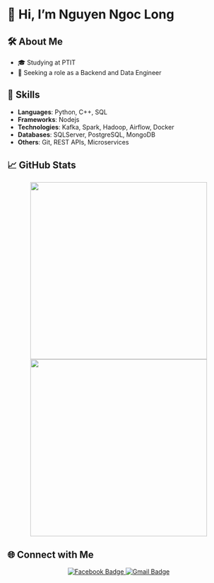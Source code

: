 # 👋 Hi, I’m Nguyen Ngoc Long

## 🛠 About Me
- 🎓 Studying at PTIT
- 💼 Seeking a role as a Backend and Data Engineer

## 🚀 Skills
- **Languages**: Python, C++, SQL
- **Frameworks**: Nodejs
- **Technologies**: Kafka, Spark, Hadoop, Airflow, Docker
- **Databases**: SQLServer, PostgreSQL, MongoDB
- **Others**: Git, REST APIs, Microservices

## 📈 GitHub Stats
<div align="center">
  <a href="https://github.com/ZNLong2203" title="ZNLong2203">
    <img width="400" src="https://github-readme-stats.vercel.app/api/top-langs/?username=ZNLong2203&hide=c%23,powershell,Mathematica,Ruby,Objective-C,Objective-C%2b%2b,Cuda&title_color=61dafb&text_color=ffffff&icon_color=61dafb&bg_color=20232a&langs_count=8&layout=compact&border_color=61dafb&hide_border=true" />
  </a>
  <a href="https://github.com/ZNLong2203" title="ZNLong2203">
    <img width="400" src="https://github-readme-stats.vercel.app/api?username=ZNLong2203&show_icons=true&theme=react&border_color=61dafb&hide_border=true" />
  </a>
</div>

## 🌐 Connect with Me
<p align="center">
  <a href="[https://www.facebook.com/your.profile](https://www.facebook.com/lltva/)" target="_blank">
    <img src="https://img.shields.io/badge/Facebook-1877F2?style=for-the-badge&logo=facebook&logoColor=white" alt="Facebook Badge"/>
  </a>
  <a href="mailto:nlong2232003@gmail.com" target="_blank">
    <img src="https://img.shields.io/badge/Gmail-D14836?style=for-the-badge&logo=gmail&logoColor=white" alt="Gmail Badge"/>
  </a>
</p>
<!---
ZNLong2203/ZNLong2203 is a ✨ special ✨ repository because its `README.md` (this file) appears on your GitHub profile.
You can click the Preview link to take a look at your changes.
--->
